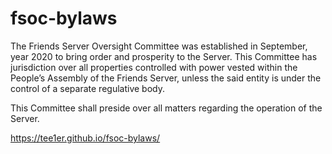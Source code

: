 # fsoc-bylaws

The Friends Server Oversight Committee was established in September, year 2020 to bring order and prosperity to the Server. This Committee has jurisdiction over all properties controlled with power vested within the People’s Assembly of the Friends Server, unless the said entity is under the control of a separate regulative body.

This Committee shall preside over all matters regarding the operation of the Server. 

https://tee1er.github.io/fsoc-bylaws/
